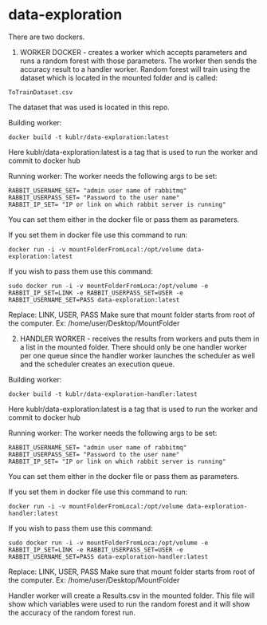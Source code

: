 # data-exploration

There are two dockers. 
1. WORKER DOCKER - creates a worker which accepts parameters and runs a random forest with those parameters. The worker then sends the accuracy result to a handler worker.
Random forest will train using the dataset which is located in the mounted folder and is called:
```
ToTrainDataset.csv
```
The dataset that was used is located in this repo.


Building worker:
```
docker build -t kublr/data-exploration:latest
```
Here kublr/data-exploration:latest is a tag that is used to run the worker and commit to docker hub


Running worker:
The worker needs the following args to be set:
```
RABBIT_USERNAME_SET= "admin user name of rabbitmq"
RABBIT_USERPASS_SET= "Password to the user name"
RABBIT_IP_SET= "IP or link on which rabbit server is running"
```
You can set them either in the docker file or pass them as parameters.

If you set them in docker file use this command to run: 
```
docker run -i -v mountFolderFromLocal:/opt/volume data-exploration:latest
```
If you wish to pass them use this command:
```
sudo docker run -i -v mountFolderFromLoca:/opt/volume -e RABBIT_IP_SET=LINK -e RABBIT_USERPASS_SET=USER -e RABBIT_USERNAME_SET=PASS data-exploration:latest 
```
Replace: LINK, USER, PASS
Make sure that mount folder starts from root of the computer. Ex: /home/user/Desktop/MountFolder


2. HANDLER WORKER - receives the results from workers and puts them in a list in the mounted folder. There should only be one handler worker per one queue since the handler worker launches the scheduler as well and the scheduler creates an execution queue.


Building worker:
```
docker build -t kublr/data-exploration-handler:latest
```
Here kublr/data-exploration:latest is a tag that is used to run the worker and commit to docker hub

Running worker:
The worker needs the following args to be set:
```
RABBIT_USERNAME_SET= "admin user name of rabbitmq"
RABBIT_USERPASS_SET= "Password to the user name"
RABBIT_IP_SET= "IP or link on which rabbit server is running"
```
You can set them either in the docker file or pass them as parameters.

If you set them in docker file use this command to run: 
```
docker run -i -v mountFolderFromLocal:/opt/volume data-exploration-handler:latest
```
If you wish to pass them use this command:
```
sudo docker run -i -v mountFolderFromLoca:/opt/volume -e RABBIT_IP_SET=LINK -e RABBIT_USERPASS_SET=USER -e RABBIT_USERNAME_SET=PASS data-exploration-handler:latest 
```
Replace: LINK, USER, PASS
Make sure that mount folder starts from root of the computer. Ex: /home/user/Desktop/MountFolder

Handler worker will create a Results.csv in the mounted folder. This file will show which variables were used to run the random forest and it will show the accuracy of the random forest run.
